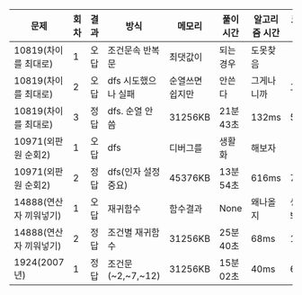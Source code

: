 

| 문제                   | 회차 | 결과 | 방식            | 메모리    |  풀이 시간     |  알고리즘 시간    |   코드 길이    |
| ---------------------- | ---- | ---- | --------------- | -------- | -------- | -------- | -------- |
| 10819(차이를 최대로)   | 1    | 오답 | 조건문속 반복문 | 최댓값이 | 되는경우 | 도못찾음 |          |
| 10819(차이를 최대로)   | 2    | 오답   |  dfs 시도했으나 실패     |  순열쓰면쉽지만   | 안쓴다 | 그게나니까 | 끄덕. |
| 10819(차이를 최대로) | 3 | 정답 | dfs. 순열 안씀 | 31256KB | 21분 43초 | 132ms | 579B |
| 10971(외판원 순회2)    | 1    | 오답 | dfs             | 디버그를 | 생활화   | 해보자   |          |
| 10971(외판원 순회2)    | 2    | 정답 | dfs(인자 설정 중요) | 45376KB | 13분 54초 | 616ms | 748B |
| 14888(연산자 끼워넣기) | 1    | 오답 | 재귀함수        | 함수결과 | None     | 왜나올지 | 생각해봐 |
| 14888(연산자 끼워넣기) | 2    | 정답 | 조건별 재귀함수 | 31256KB | 25분 40초 | 68ms | 1205B |
| 1924(2007년)           | 1    | 정답   | 조건문(~2,~7,~12)       |   31256KB    |  15분 02초  |   40ms   |652B         |

